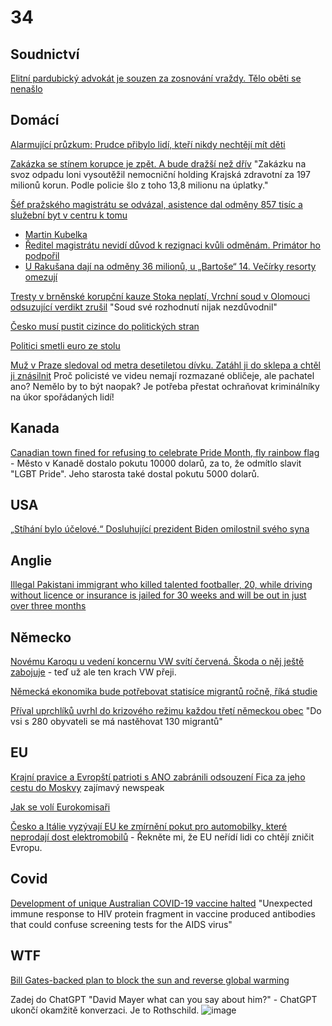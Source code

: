 # 34

## Soudnictví

[Elitní pardubický advokát je souzen za zosnování vraždy. Tělo oběti se nenašlo](https://www.novinky.cz/clanek/krimi-elitni-pardubicky-advokat-je-souzen-za-zosnovani-vrazdy-telo-obeti-se-nenaslo-40499505)

## Domácí

[Alarmující průzkum: Prudce přibylo lidí, kteří nikdy nechtějí mít děti](https://www.novinky.cz/clanek/domaci-alarmujici-pruzkum-prudce-pribylo-lidi-kteri-nikdy-nechteji-mit-deti-40499601)

[Zakázka se stínem korupce je zpět. A bude dražší než dřív](https://www.seznamzpravy.cz/clanek/domaci-kauzy-zakazka-kvuli-niz-se-zatykalo-je-znovu-na-stole-a-vyjde-draz-nez-predtim-265602) "Zakázku na svoz odpadu loni vysoutěžil nemocniční holding Krajská zdravotní za 197 milionů korun. Podle policie šlo z toho 13,8 milionu na úplatky."

[Šéf pražského magistrátu se odvázal, asistence dal odměny 857 tisíc a služební byt v centru k tomu](https://www.novinky.cz/clanek/domaci-asistentka-sefa-prazskeho-magistratu-dostala-rekordni-odmeny-40499487)
  *  [Martin Kubelka](https://www.hlidacstatu.cz/Osoba/Vazby/martin-kubelka-2)
  *  [Ředitel magistrátu nevidí důvod k rezignaci kvůli odměnám. Primátor ho podpořil](https://www.idnes.cz/zpravy/domaci/prazsky-magistrat-mimoradne-odmeny-asistentka-primator-opozice.A241202_152355_domaci_ijan)
  * [U Rakušana dají na odměny 36 milionů, u „Bartoše“ 14. Večírky resorty omezují](https://www.idnes.cz/zpravy/domaci/pirati-starostove-rakusan-bartos-odmeny-politika-vlada.A241202_190722_domaci_krd)

[Tresty v brněnské korupční kauze Stoka neplatí, Vrchní soud v Olomouci odsuzující verdikt zrušil](https://www.novinky.cz/clanek/krimi-tresty-v-brnenske-korupcni-kauze-stoka-neplati-vrchni-soud-v-olomouci-odsuzujici-verdikt-zrusil-40499056) "Soud své rozhodnutí nijak nezdůvodnil"

[Česko musí pustit cizince do politických stran](https://www.novinky.cz/clanek/domaci-cesko-musi-pustit-cizince-do-politickych-stran-40499171)

[Politici smetli euro ze stolu](https://www.novinky.cz/clanek/ekonomika-politici-smetli-euro-ze-stolu-40499004)

[Muž v Praze sledoval od metra desetiletou dívku. Zatáhl ji do sklepa a chtěl ji znásilnit](https://www.novinky.cz/clanek/krimi-pokus-o-znasilneni-desetilete-divky-40499246) Proč policisté ve videu nemají rozmazané obličeje, ale pachatel ano? Nemělo by to být naopak? Je potřeba přestat ochraňovat kriminálníky na úkor spořádaných lidí!

## Kanada

[Canadian town fined for refusing to celebrate Pride Month, fly rainbow flag](https://www.foxnews.com/politics/canadian-town-fined-refusing-celebrate-pride-month-fly-rainbow-flag) - Město v Kanadě dostalo pokutu 10000 dolarů, za to, že odmítlo slavit "LGBT Pride". Jeho starosta také dostal pokutu 5000 dolarů.

## USA

[„Stíhání bylo účelové.“ Dosluhující prezident Biden omilostnil svého syna](https://www.idnes.cz/zpravy/zahranicni/dosluhujici-americky-prezident-biden-omilostnil-sveho-syna-huntera.A241202_022951_zahranicni_vank)

## Anglie

[Illegal Pakistani immigrant who killed talented footballer, 20, while driving without licence or insurance is jailed for 30 weeks and will be out in just over three months](https://www.dailymail.co.uk/news/article-14140055/illegal-pakistani-immigrant-killed-footballer-driving-without-licence-jailed.html)

## Německo

[Novému Karoqu u vedení koncernu VW svítí červená. Škoda o něj ještě zabojuje](https://www.idnes.cz/auto/zpravodajstvi/skoda-karoq-nejprodavanejsi-vyroba-ceny.A241201_114447_automoto_lobl) - teď už ale ten krach VW přeji.

[Německá ekonomika bude potřebovat statisíce migrantů ročně, říká studie](https://www.idnes.cz/ekonomika/zahranicni/nemecko-trh-prace-migrace-starnouci-spolecnost-studie.A241127_102634_eko-zahranicni_rie)

[Příval uprchlíků uvrhl do krizového režimu každou třetí německou obec](https://www.novinky.cz/clanek/zahranicni-evropa-prival-uprchliku-uvrhl-do-krizoveho-rezimu-kazdou-treti-nemeckou-obec-40499231) "Do vsi s 280 obyvateli se má nastěhovat 130 migrantů"

## EU

[Krajní pravice a Evropští patrioti s ANO zabránili odsouzení Fica za jeho cestu do Moskvy](https://www.novinky.cz/clanek/zahranicni-evropa-krajni-pravice-a-evropsti-patrioti-s-ano-zabranili-odsouzeni-fica-za-jeho-cestu-do-moskvy-40499237) zajímavý newspeak

[Jak se volí Eurokomisaři](https://x.com/Fidias0/status/1861758451803721958)

[Česko a Itálie vyzývají EU ke zmírnění pokut pro automobilky, které neprodají dost elektromobilů](https://www.novinky.cz/clanek/ekonomika-cesko-a-italie-vyzyvaji-eu-ke-zmirneni-pokut-pro-automobilky-ktere-neprodaji-dost-elektromobilu-40499044) - Řekněte mi, že EU neřídí lidi co chtějí zničit Evropu.

## Covid

[Development of unique Australian COVID-19 vaccine halted](https://www.science.org/content/article/development-unique-australian-covid-19-vaccine-halted) "Unexpected immune response to HIV protein fragment in vaccine produced antibodies that could confuse screening tests for the AIDS virus"

## WTF

[Bill Gates-backed plan to block the sun and reverse global warming](https://www.dailymail.co.uk/sciencetech/article-14022119/Bill-Gates-backed-plan-block-sun-reverse-global-warming.html)

Zadej do ChatGPT "David Mayer what can you say about him?" - ChatGPT ukončí okamžitě konverzaci. Je to Rothschild.
![image](https://github.com/user-attachments/assets/176d6aca-a61f-4168-a458-08f7b7838991)

